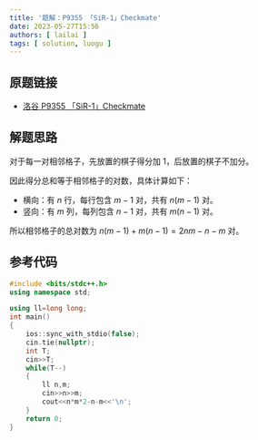 ```yaml
---
title: '题解：P9355 「SiR-1」Checkmate'
date: 2023-05-27T15:56
authors: [ lailai ]
tags: [ solution, luogu ]
---
```


## 原题链接

- [洛谷 P9355 「SiR-1」Checkmate](https://www.luogu.com.cn/problem/P9355)

<!-- truncate -->

## 解题思路

对于每一对相邻格子，先放置的棋子得分加 $1$，后放置的棋子不加分。

因此得分总和等于相邻格子的对数，具体计算如下：

- 横向：有 $n$ 行，每行包含 $m-1$ 对，共有 $n(m-1)$ 对。
- 竖向：有 $m$ 列，每列包含 $n-1$ 对，共有 $m(n-1)$ 对。

所以相邻格子的总对数为 $n(m-1)+m(n-1)=2nm-n-m$ 对。

## 参考代码

```cpp
#include <bits/stdc++.h>
using namespace std;

using ll=long long;
int main()
{
	ios::sync_with_stdio(false);
	cin.tie(nullptr);
	int T;
	cin>>T;
	while(T--)
	{
		ll n,m;
		cin>>n>>m;
		cout<<n*m*2-n-m<<'\n';
	}
	return 0;
}
```
